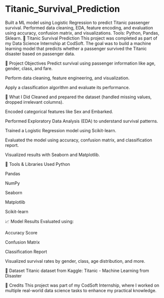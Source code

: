 # Titanic_Survival_Prediction
Built a ML model using Logistic Regression to predict Titanic passenger survival. Performed data cleaning, EDA, feature encoding, and evaluation using accuracy, confusion matrix, and visualizations. Tools: Python, Pandas, Sklearn.
🚢 Titanic Survival Prediction
This project was completed as part of my Data Science Internship at CodSoft.
The goal was to build a machine learning model that predicts whether a passenger survived the Titanic disaster based on passenger data.

📌 Project Objectives
Predict survival using passenger information like age, gender, class, and fare.

Perform data cleaning, feature engineering, and visualization.

Apply a classification algorithm and evaluate its performance.

🧠 What I Did
Cleaned and prepared the dataset (handled missing values, dropped irrelevant columns).

Encoded categorical features like Sex and Embarked.

Performed Exploratory Data Analysis (EDA) to understand survival patterns.

Trained a Logistic Regression model using Scikit-learn.

Evaluated the model using accuracy, confusion matrix, and classification report.

Visualized results with Seaborn and Matplotlib.

🔧 Tools & Libraries Used
Python

Pandas

NumPy

Seaborn

Matplotlib

Scikit-learn

📈 Model Results
Evaluated using:

Accuracy Score

Confusion Matrix

Classification Report

Visualized survival rates by gender, class, age distribution, and more.

📁 Dataset
Titanic dataset from Kaggle: Titanic - Machine Learning from Disaster

🙌 Credits
This project was part of my CodSoft Internship, where I worked on multiple real-world data science tasks to enhance my practical knowledge.

